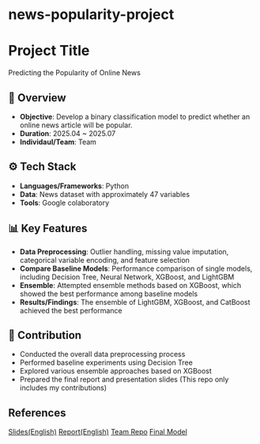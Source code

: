 # news-popularity-project

# Project Title
Predicting the Popularity of Online News

## 📌 Overview
- **Objective**: Develop a binary classification model to predict whether an online news article will be popular.
- **Duration**: 2025.04 ~ 2025.07 
- **Individaul/Team**: Team 

## ⚙️ Tech Stack
- **Languages/Frameworks**: Python
- **Data**: News dataset with approximately 47 variables
- **Tools**: Google colaboratory

## 📊 Key Features
- **Data Preprocessing**: Outlier handling, missing value imputation, categorical variable encoding, and feature selection  
- **Compare Baseline Models**: Performance comparison of single models, including Decision Tree, Neural Network, XGBoost, and LightGBM  
- **Ensemble**: Attempted ensemble methods based on XGBoost, which showed the best performance among baseline models  
- **Results/Findings**: The ensemble of LightGBM, XGBoost, and CatBoost achieved the best performance  

## 🙋 Contribution
- Conducted the overall data preprocessing process  
- Performed baseline experiments using Decision Tree  
- Explored various ensemble approaches based on XGBoost
- Prepared the final report and presentation slides 
(This repo only includes my contributions)


## References
[Slides(English)](https://www.canva.com/design/DAGprNrBDVM/wyNwGH54vb-lsxGJHEkocA/edit?utm_content=DAGprNrBDVM&utm_campaign=designshare&utm_medium=link2&utm_source=sharebutton)
[Report(English)](https://drive.google.com/file/d/17TBltchxTGDOJ8hnVyPq-oJF7E-ud2zM/view?usp=sharing)
[Team Repo](https://github.com/Pattern-Recognition-Project-2025/Model-Tuning-and-Comparison)
[Final Model](https://github.com/Pattern-Recognition-Project-2025/Model-Tuning-and-Comparison/blob/main/StackModel/FinalModel.ipynb)
